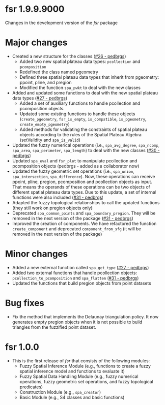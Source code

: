 # fsr 1.9.9.9000

Changes in the development version of the _fsr_ package

# Major changes

- Created a new structure for the classes ([#26 - pedbrgs](https://github.com/accarniel/fsr/pull/26))
  - Added two new spatial plateau data types: `pcollection` and `pcomposition`
  - Redefined the class named pgeometry
  - Defined three spatial plateau data types that inherit from pgeometry: ppoint, pline, and pregion
  - Modified the function `spa_pwkt` to deal with the new classes
- Added and updated some functions to deal with the new spatial plateau data types ([#27 - pedbrgs](https://github.com/accarniel/fsr/pull/27))
  - Added a set of auxiliary functions to handle pcollection and pcomposition objects
  - Updated some existing functions to handle these objects (`create_pgeometry`, `fsr_is_empty`, `is_compatible`, `is_pgeometry`, `create_empty_pgeometry`)
  - Added methods for validating the constraints of spatial plateau objects according to the rules of the Spatial Plateau Algebra (setValidity and `spa_is_valid`)
- Updated the fuzzy numerical operations (i.e., `spa_avg_degree`, `spa_ncomp`, `spa_area`, `spa_perimeter`, `spa_length`) to deal with the new classes ([#30 - pedbrgs](https://github.com/accarniel/fsr/pull/30))
- Updated `spa_eval` and `fsr_plot` to manipulate pcollection and pcomposition objects (pedbrgs - added as a collaborator now)
- Updated the fuzzy geometric set operations (i.e., `spa_union`, `spa_intersection`, `spa_difference`). Now, these operations can receive ppoint, pline, pregion, pcomposition and pcollection objects as input. That means the operands of these operations can be two objects of different spatial plateau data types. Due to this update, a set of internal functions were also included ([#31 - pedbrgs](https://github.com/accarniel/fsr/pull/31))
- Adapted the fuzzy topological relationships to call the updated functions (they still work on pregion objects only) 
- Deprecated `spa_common_points` and `spa_boundary_pregion`. They will be removed in the next version of the package ([#31 - pedbrgs](https://github.com/accarniel/fsr/pull/31))
- Improved the creation of components. We have refactored the function `create_component` and deprecated `component_from_sfg` (it will be removed in the next version of the package)

# Minor changes

- Added a new external function called `spa_get_type` ([#27 - pedbrgs](https://github.com/accarniel/fsr/pull/27))
- Added two external functions that handle pcollection objects: `pcollection_to_pcomposition` and `spa_flatten` ([#31 - pedbrgs](https://github.com/accarniel/fsr/pull/31))
- Updated the functions that build pregion objects from point datasets

# Bug fixes

- Fix the method that implements the Delaunay triangulation policy. It now generates empty pregion objects when it is not possible to build triangles from the fuzzified point dataset.

# fsr 1.0.0

- This is the first release of _fsr_ that consists of the following modules:
  - Fuzzy Spatial Inference Module (e.g., functions to create a fuzzy spatial inference model and functions to evaluate it)
  - Fuzzy Spatial Data Handling Module (e.g., fuzzy numerical operations, fuzzy geometric set operations, and fuzzy topological predicates)
  - Construction Module (e.g., `spa_creator`)
  - Basic Module (e.g., S4 classes and basic functions)
